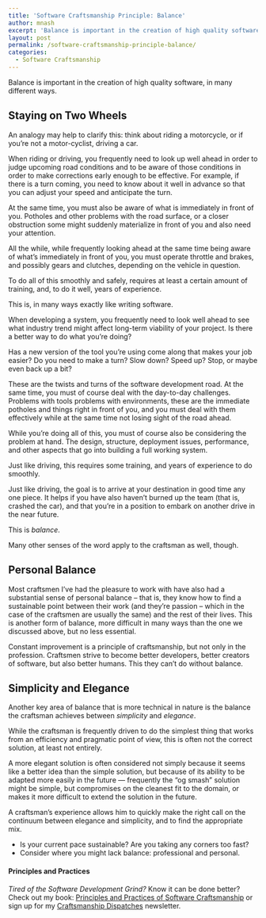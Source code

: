 ```yaml
---
title: 'Software Craftsmanship Principle: Balance'
author: mnash
excerpt: 'Balance is important in the creation of high quality software, in many different ways. '
layout: post
permalink: /software-craftsmanship-principle-balance/
categories:
  - Software Craftsmanship
---
```

Balance is important in the creation of high quality software, in many different ways.

## Staying on Two Wheels

An analogy may help to clarify this: think about riding a motorcycle, or if you&#8217;re not a motor-cyclist, driving a car.

When riding or driving, you frequently need to look up well ahead in order to judge upcoming road conditions and to be aware of those conditions in order to make corrections early enough to be effective. For example, if there is a turn coming, you need to know about it well in advance so that you can adjust your speed and anticipate the turn.

At the same time, you must also be aware of what is immediately in front of you. Potholes and other problems with the road surface, or a closer obstruction some might suddenly materialize in front of you and also need your attention.

All the while, while frequently looking ahead at the same time being aware of what&#8217;s immediately in front of you, you must operate throttle and brakes, and possibly gears and clutches, depending on the vehicle in question.

To do all of this smoothly and safely, requires at least a certain amount of training, and, to do it well, years of experience.

This is, in many ways exactly like writing software.

When developing a system, you frequently need to look well ahead to see what industry trend might affect long-term viability of your project. Is there a better way to do what you&#8217;re doing?

Has a new version of the tool you&#8217;re using come along that makes your job easier? Do you need to make a turn? Slow down? Speed up? Stop, or maybe even back up a bit?

These are the twists and turns of the software development road. At the same time, you must of course deal with the day-to-day challenges. Problems with tools problems with environments, these are the immediate potholes and things right in front of you, and you must deal with them effectively while at the same time not losing sight of the road ahead.

While you&#8217;re doing all of this, you must of course also be considering the problem at hand. The design, structure, deployment issues, performance, and other aspects that go into building a full working system.

Just like driving, this requires some training, and years of experience to do smoothly.

Just like driving, the goal is to arrive at your destination in good time any one piece. It helps if you have also haven&#8217;t burned up the team (that is, crashed the car), and that you&#8217;re in a position to embark on another drive in the near future.

This is *balance*.

Many other senses of the word apply to the craftsman as well, though.

## Personal Balance

Most craftsmen I&#8217;ve had the pleasure to work with have also had a substantial sense of personal balance &#8211; that is, they know how to find a sustainable point between their work (and they&#8217;re passion &#8211; which in the case of the craftsmen are usually the same) and the rest of their lives. This is another form of balance, more difficult in many ways than the one we discussed above, but no less essential.

Constant improvement is a principle of craftsmanship, but not only in the profession. Craftsmen strive to become better developers, better creators of software, but also better humans. This they can&#8217;t do without balance.

## Simplicity and Elegance

Another key area of balance that is more technical in nature is the balance the craftsman achieves between *simplicity* and *elegance*.

While the craftsman is frequently driven to do the simplest thing that works from an efficiency and pragmatic point of view, this is often not the correct solution, at least not entirely.

A more elegant solution is often considered not simply because it seems like a better idea than the simple solution, but because of its ability to be adapted more easily in the future &#8212; frequently the &#8220;og smash&#8221; solution might be simple, but compromises on the cleanest fit to the domain, or makes it more difficult to extend the solution in the future.

A craftsman&#8217;s experience allows him to quickly make the right call on the continuum between elegance and simplicity, and to find the appropriate mix.

*   Is your current pace sustainable? Are you taking any corners too fast?
*   Consider where you might lack balance: professional and personal.

<div class="g-plusone" data-annotation="inline" data-width="300">
</div>

<!-- Place this tag after the last +1 button tag. -->

  


<div class="st-callout hastitle lightblue center" >
  <h4 class="st-callout-title ">
    Principles and Practices
  </h4>
  
  <div class="inside">
    <i>Tired of the Software Development Grind?</i> Know it can be done better? Check out my book: <a href="http://jglobal.com/principles-and-practices">Principles and Practices of Software Craftsmanship</a> or sign up for my <a href="http://jglobal.com/dispatches/">Craftsmanship Dispatches</a> newsletter.
  </div>
</div>

<div class="clear">
</div>
